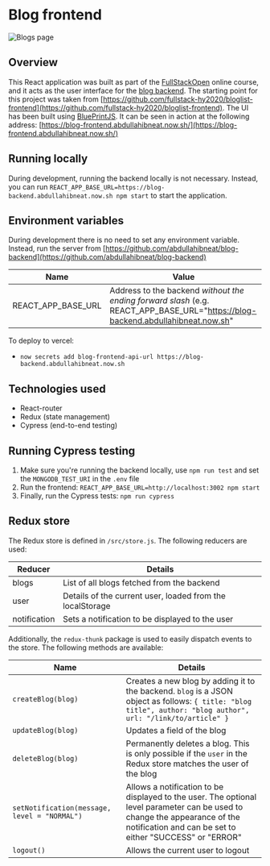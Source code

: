 # Blog frontend

![Blogs page](https://i.imgur.com/XmDrxyO.jpg)

## Overview

This React application was built as part of the [FullStackOpen](https://fullstackopen.com/en/) online course, and it acts as the user interface for the [blog backend](https://github.com/abdullahibneat/blog-backend). 
The starting point for this project was taken from [https://github.com/fullstack-hy2020/bloglist-frontend](https://github.com/fullstack-hy2020/bloglist-frontend).
The UI has been built using [BluePrintJS](https://blueprintjs.com/).
It can be seen in action at the following address: [https://blog-frontend.abdullahibneat.now.sh/](https://blog-frontend.abdullahibneat.now.sh/)

## Running locally

During development, running the backend locally is not necessary. Instead, you can run `REACT_APP_BASE_URL=https://blog-backend.abdullahibneat.now.sh npm start` to start the application.

## Environment variables

During development there is no need to set any environment variable. Instead, run the server from [https://github.com/abdullahibneat/blog-backend](https://github.com/abdullahibneat/blog-backend)

|Name|Value|
|--|--|
|REACT_APP_BASE_URL|Address to the backend *without the ending forward slash* (e.g. REACT_APP_BASE_URL="https://blog-backend.abdullahibneat.now.sh"|

To deploy to vercel:
- `now secrets add blog-frontend-api-url https://blog-backend.abdullahibneat.now.sh`

## Technologies used
- React-router
- Redux (state management)
- Cypress (end-to-end testing)

## Running Cypress testing
1. Make sure you're running the backend locally, use `npm run test` and set the `MONGODB_TEST_URI` in the `.env` file
2. Run the frontend: `REACT_APP_BASE_URL=http://localhost:3002 npm start`
3. Finally, run the Cypress tests: `npm run cypress`

## Redux store

The Redux store is defined in `/src/store.js`. The following reducers are used:

|Reducer|Details|
|--|--|
|blogs|List of all blogs fetched from the backend|
|user|Details of the current user, loaded from the localStorage|
|notification|Sets a notification to be displayed to the user|

Additionally, the `redux-thunk` package is used to easily dispatch events to the store. The following methods are available:

|Name|Details|
|--|--|
|`createBlog(blog)`|Creates a new blog by adding it to the backend. `blog` is a JSON object as follows: `{ title: "blog title", author: "blog author", url: "/link/to/article" }`|
|`updateBlog(blog)`|Updates a field of the blog|
|`deleteBlog(blog)`|Permanently deletes a blog. This is only possible if the `user` in the Redux store matches the user of the blog|
|`setNotification(message, level = "NORMAL")`|Allows a notification to be displayed to the user. The optional level parameter can be used to change the appearance of the notification and can be set to either "SUCCESS" or "ERROR"|
|`logout()`|Allows the current user to logout|
